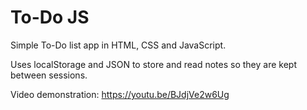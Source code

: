 # To-Do JS

Simple To-Do list app in HTML, CSS and JavaScript.

Uses localStorage and JSON to store and read notes so they are kept between sessions.


Video demonstration: https://youtu.be/BJdjVe2w6Ug
